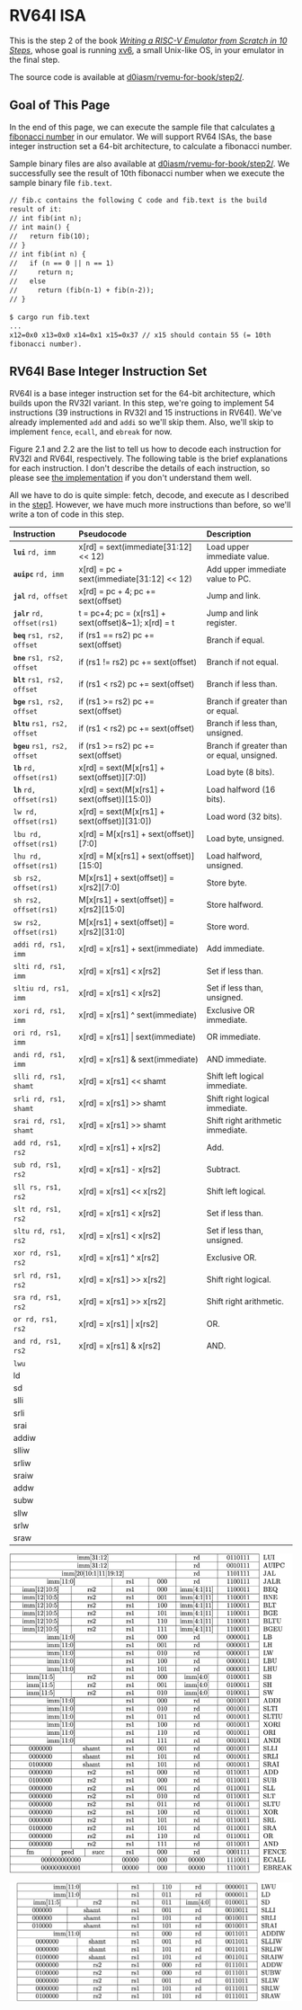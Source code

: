 # RV64I ISA

This is the step 2 of the book [_Writing a RISC-V Emulator from Scratch in 10 Steps_](./), whose goal is running [xv6](https://github.com/mit-pdos/xv6-riscv), a small Unix-like OS, in your emulator in the final step.

The source code is available at [d0iasm/rvemu-for-book/step2/](https://github.com/d0iasm/rvemu-for-book/tree/master/step2).

## Goal of This Page

In the end of this page, we can execute the sample file that calculates [a fibonacci number](https://en.wikipedia.org/wiki/Fibonacci_number) in our emulator. We will support RV64 ISAs, the base integer instruction set a 64-bit architecture, to calculate a fibonacci number.

Sample binary files are also available at [d0iasm/rvemu-for-book/step2/](https://github.com/d0iasm/rvemu-for-book/tree/master/step2). We successfully see the result of 10th fibonacci number when we execute the sample binary file `fib.text`.

```text
// fib.c contains the following C code and fib.text is the build result of it:
// int fib(int n);
// int main() {
//   return fib(10);
// }
// int fib(int n) {
//   if (n == 0 || n == 1)
//     return n;
//   else
//     return (fib(n-1) + fib(n-2));
// }

$ cargo run fib.text
...           
x12=0x0 x13=0x0 x14=0x1 x15=0x37 // x15 should contain 55 (= 10th fibonacci number).
```

## RV64I Base Integer Instruction Set

RV64I is a base integer instruction set for the 64-bit architecture, which builds upon the RV32I variant. In this step, we're going to implement 54 instructions \(39 instructions in RV32I and 15 instructions in RV64I\). We've already implemented `add` and `addi` so we'll skip them. Also, we'll skip to implement `fence`, `ecall`, and `ebreak` for now.

Figure 2.1 and 2.2 are the list to tell us how to decode each instruction for RV32I and RV64I, respectively. The following table is the brief explanations for each instruction. I don't describe the details of each instruction, so please see [the implementation](https://github.com/d0iasm/rvemu-for-book/blob/master/step2/src/cpu.rs) if you don't understand them well.

All we have to do is quite simple: fetch, decode, and execute as I described in the [step1](setup-and-implement-two-instructions.md#fetch-decode-execute-cycle). However, we have much more instructions than before, so we'll write a ton of code in this step.

| Instruction | Pseudocode | Description |
| :--- | :--- | :--- |
| **`lui`** `rd, imm` | x\[rd\] = sext\(immediate\[31:12\] &lt;&lt; 12\) | Load upper immediate value. |
| **`auipc`** `rd, imm` | x\[rd\] = pc + sext\(immediate\[31:12\] &lt;&lt; 12\) | Add upper immediate value to PC. |
| **`jal`** `rd, offset` | x\[rd\] = pc + 4; pc += sext\(offset\) | Jump and link. |
| **`jalr`** `rd, offset(rs1)` | t = pc+4; pc = \(x\[rs1\] + sext\(offset\)&~1\); x\[rd\] = t | Jump and link register. |
| **`beq`** `rs1, rs2, offset` | if \(rs1 == rs2\) pc += sext\(offset\) | Branch if equal. |
| **`bne`** `rs1, rs2, offset` | if \(rs1 != rs2\) pc += sext\(offset\) | Branch if not equal. |
| **`blt`** `rs1, rs2, offset` | if \(rs1 &lt; rs2\) pc += sext\(offset\) | Branch if less than. |
| **`bge`** `rs1, rs2, offset` | if \(rs1 &gt;= rs2\) pc += sext\(offset\) | Branch if greater than or equal. |
| **`bltu`** `rs1, rs2, offset` | if \(rs1 &lt; rs2\) pc += sext\(offset\) | Branch if less than, unsigned. |
| **`bgeu`** `rs1, rs2, offset` | if \(rs1 &gt;= rs2\) pc += sext\(offset\) | Branch if greater than or equal, unsigned. |
| **`lb`** `rd, offset(rs1)` | x\[rd\] = sext\(M\[x\[rs1\] + sext\(offset\)\]\[7:0\]\) | Load byte \(8 bits\). |
| **`lh`** `rd, offset(rs1)` | x\[rd\] = sext\(M\[x\[rs1\] + sext\(offset\)\]\[15:0\]\) | Load halfword \(16 bits\). |
| `lw rd, offset(rs1)` | x\[rd\] = sext\(M\[x\[rs1\] + sext\(offset\)\]\[31:0\]\) | Load word \(32 bits\). |
| `lbu rd, offset(rs1)` | x\[rd\] = M\[x\[rs1\] + sext\(offset\)\]\[7:0\] | Load byte, unsigned. |
| `lhu rd, offset(rs1)` | x\[rd\] = M\[x\[rs1\] + sext\(offset\)\]\[15:0\] | Load halfword, unsigned. |
| `sb rs2, offset(rs1)` | M\[x\[rs1\] + sext\(offset\)\] = x\[rs2\]\[7:0\] | Store byte. |
| `sh rs2, offset(rs1)` | M\[x\[rs1\] + sext\(offset\)\] = x\[rs2\]\[15:0\] | Store halfword. |
| `sw rs2, offset(rs1)` | M\[x\[rs1\] + sext\(offset\)\] = x\[rs2\]\[31:0\] | Store word. |
| `addi rd, rs1, imm` | x\[rd\] = x\[rs1\] + sext\(immediate\) | Add immediate. |
| `slti rd, rs1, imm` | x\[rd\] = x\[rs1\] &lt; x\[rs2\] | Set if less than. |
| `sltiu rd, rs1, imm` | x\[rd\] = x\[rs1\] &lt; x\[rs2\] | Set if less than, unsigned. |
| `xori rd, rs1, imm` | x\[rd\] = x\[rs1\] ^ sext\(immediate\) | Exclusive OR immediate. |
| `ori rd, rs1, imm` | x\[rd\] = x\[rs1\] \| sext\(immediate\) | OR immediate. |
| `andi rd, rs1, imm` | x\[rd\] = x\[rs1\] & sext\(immediate\) | AND immediate. |
| `slli rd, rs1, shamt` | x\[rd\] = x\[rs1\] &lt;&lt; shamt | Shift left logical immediate. |
| `srli rd, rs1, shamt` | x\[rd\] = x\[rs1\] &gt;&gt; shamt | Shift right logical immediate. |
| `srai rd, rs1, shamt` | x\[rd\] = x\[rs1\] &gt;&gt; shamt | Shift right arithmetic immediate. |
| `add rd, rs1, rs2` | x\[rd\] = x\[rs1\] + x\[rs2\] | Add. |
| `sub rd, rs1, rs2` | x\[rd\] = x\[rs1\] - x\[rs2\] | Subtract. |
| `sll rs, rs1, rs2` | x\[rd\] = x\[rs1\] &lt;&lt; x\[rs2\] | Shift left logical. |
| `slt rd, rs1, rs2` | x\[rd\] = x\[rs1\] &lt; x\[rs2\] | Set if less than. |
| `sltu rd, rs1, rs2` | x\[rd\] = x\[rs1\] &lt; x\[rs2\] | Set if less than, unsigned. |
| `xor rd, rs1, rs2` | x\[rd\] = x\[rs1\] ^ x\[rs2\] | Exclusive OR. |
| `srl rd, rs1, rs2` | x\[rd\] = x\[rs1\] &gt;&gt; x\[rs2\] | Shift right logical. |
| `sra rd, rs1, rs2` | x\[rd\] = x\[rs1\] &gt;&gt; x\[rs2\] | Shift right arithmetic. |
| `or rd, rs1, rs2` | x\[rd\] = x\[rs1\] \| x\[rs2\] | OR. |
| `and rd, rs1, rs2` | x\[rd\] = x\[rs1\] & x\[rs2\] | AND. |
| `lwu` |  |  |
| ld |  |  |
| sd |  |  |
| slli |  |  |
| srli |  |  |
| srai |  |  |
| addiw |  |  |
| slliw |  |  |
| srliw |  |  |
| sraiw |  |  |
| addw |  |  |
| subw |  |  |
| sllw |  |  |
| srlw |  |  |
| sraw |  |  |



![Fig 2.1 RV32I Base Instruction Set \(Source: RV32I Base Instruction Set table in Volume I: Unprivileged ISA\)](.gitbook/assets/rvemubook-rv32i.png)

![Fig 2.2 RV64I Base Instruction Set \(Source: RV64I Base Instruction Set table in Volume I: Unprivileged ISA\)](.gitbook/assets/screen-shot-2020-04-19-at-20.20.35.png)


